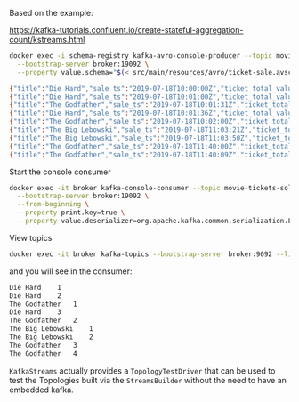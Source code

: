 Based on the example:

https://kafka-tutorials.confluent.io/create-stateful-aggregation-count/kstreams.html

```bash
docker exec -i schema-registry kafka-avro-console-producer --topic movie-ticket-sales \
  --bootstrap-server broker:19092 \
  --property value.schema="$(< src/main/resources/avro/ticket-sale.avsc)"
```

```bash
{"title":"Die Hard","sale_ts":"2019-07-18T10:00:00Z","ticket_total_value":12}
{"title":"Die Hard","sale_ts":"2019-07-18T10:01:00Z","ticket_total_value":12}
{"title":"The Godfather","sale_ts":"2019-07-18T10:01:31Z","ticket_total_value":12}
{"title":"Die Hard","sale_ts":"2019-07-18T10:01:36Z","ticket_total_value":24}
{"title":"The Godfather","sale_ts":"2019-07-18T10:02:00Z","ticket_total_value":18}
{"title":"The Big Lebowski","sale_ts":"2019-07-18T11:03:21Z","ticket_total_value":12}
{"title":"The Big Lebowski","sale_ts":"2019-07-18T11:03:50Z","ticket_total_value":12}
{"title":"The Godfather","sale_ts":"2019-07-18T11:40:00Z","ticket_total_value":36}
{"title":"The Godfather","sale_ts":"2019-07-18T11:40:09Z","ticket_total_value":18}
```

Start the console consumer

```bash
docker exec -it broker kafka-console-consumer --topic movie-tickets-sold \
  --bootstrap-server broker:19092 \
  --from-beginning \
  --property print.key=true \
  --property value.deserializer=org.apache.kafka.common.serialization.LongDeserializer
```

View topics 

```bash
docker exec -it broker kafka-topics --bootstrap-server broker:9092 --list
```

and you will see in the consumer:

```bash
Die Hard	1
Die Hard	2
The Godfather	1
Die Hard	3
The Godfather	2
The Big Lebowski	1
The Big Lebowski	2
The Godfather	3
The Godfather	4
```


`KafkaStreams` actually provides a `TopologyTestDriver` that can be used to test the Topologies built via the 
`StreamsBuilder` without the need to have an embedded kafka.



